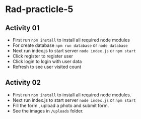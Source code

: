 # Rad-practicle-5
## Activity 01 
- First run `npm install` to install all required node modules
 - For create database
`npm run database` or `node database`
- Next run index.js to start server `node index.js` or `npm start`
- Click register to register user 
- Click login to login with user data
- Refresh to see user visited count


## Activity 02
- First run `npm install` to install all required node modules.
- Next run index.js to start server `node index.js` or `npm start`
- Fill the form , upload a photo and submit form.
- See the images in `/uploads` folder.
